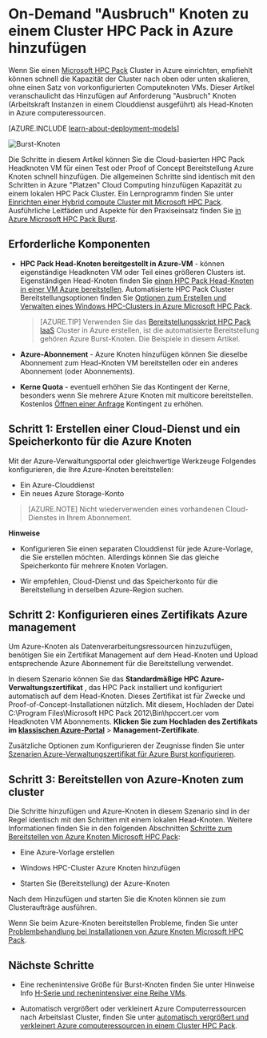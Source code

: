 <properties
 pageTitle="Burst-Knoten zu einem Cluster HPC Pack hinzufügen | Microsoft Azure"
 description="Erfahren Sie, wie einen Cluster HPC Pack Azure bei Bedarf erweitern Worker-Instanzen in einem Clouddienst ausgeführt"
 services="virtual-machines-windows"
 documentationCenter=""
 authors="dlepow"
 manager="timlt"
 editor=""
 tags="azure-service-management,hpc-pack"/>
<tags
ms.service="virtual-machines-windows"
 ms.devlang="na"
 ms.topic="article"
 ms.tgt_pltfrm="vm-multiple"
 ms.workload="big-compute"
 ms.date="10/14/2016"
 ms.author="danlep"/>

# <a name="add-on-demand-burst-nodes-to-an-hpc-pack-cluster-in-azure"></a>On-Demand "Ausbruch" Knoten zu einem Cluster HPC Pack in Azure hinzufügen



Wenn Sie einen [Microsoft HPC Pack](https://technet.microsoft.com/library/cc514029) Cluster in Azure einrichten, empfiehlt können schnell die Kapazität der Cluster nach oben oder unten skalieren, ohne einen Satz von vorkonfigurierten Computeknoten VMs. Dieser Artikel veranschaulicht das Hinzufügen auf Anforderung "Ausbruch" Knoten (Arbeitskraft Instanzen in einem Clouddienst ausgeführt) als Head-Knoten in Azure computeressourcen. 

[AZURE.INCLUDE [learn-about-deployment-models](../../includes/learn-about-deployment-models-classic-include.md)]

![Burst-Knoten][burst]

Die Schritte in diesem Artikel können Sie die Cloud-basierten HPC Pack Headknoten VM für einen Test oder Proof of Concept Bereitstellung Azure Knoten schnell hinzufügen. Die allgemeinen Schritte sind identisch mit den Schritten in Azure "Platzen" Cloud Computing hinzufügen Kapazität zu einem lokalen HPC Pack Cluster. Ein Lernprogramm finden Sie unter [Einrichten einer Hybrid compute Cluster mit Microsoft HPC Pack](../cloud-services/cloud-services-setup-hybrid-hpcpack-cluster.md). Ausführliche Leitfäden und Aspekte für den Praxiseinsatz finden Sie [in Azure Microsoft HPC Pack Burst](https://technet.microsoft.com/library/gg481749.aspx).


## <a name="prerequisites"></a>Erforderliche Komponenten

* **HPC Pack Head-Knoten bereitgestellt in Azure-VM** - können eigenständige Headknoten VM oder Teil eines größeren Clusters ist. Eigenständigen Head-Knoten finden Sie [einen HPC Pack Head-Knoten in einer VM Azure bereitstellen](virtual-machines-windows-hpcpack-cluster-headnode.md). Automatisierte HPC Pack Cluster Bereitstellungsoptionen finden Sie [Optionen zum Erstellen und Verwalten eines Windows HPC-Clusters in Azure Microsoft HPC Pack](virtual-machines-windows-hpcpack-cluster-options.md).

    >[AZURE.TIP] Verwenden Sie das [Bereitstellungsskript HPC Pack IaaS](virtual-machines-windows-classic-hpcpack-cluster-powershell-script.md) Cluster in Azure erstellen, ist die automatisierte Bereitstellung gehören Azure Burst-Knoten. Die Beispiele in diesem Artikel.

* **Azure-Abonnement** - Azure Knoten hinzufügen können Sie dieselbe Abonnement zum Head-Knoten VM bereitstellen oder ein anderes Abonnement (oder Abonnements).

* **Kerne Quota** - eventuell erhöhen Sie das Kontingent der Kerne, besonders wenn Sie mehrere Azure Knoten mit multicore bereitstellen. Kostenlos [Öffnen einer Anfrage](https://azure.microsoft.com/blog/2014/06/04/azure-limits-quotas-increase-requests/) Kontingent zu erhöhen.

## <a name="step-1-create-a-cloud-service-and-a-storage-account-for-the-azure-nodes"></a>Schritt 1: Erstellen einer Cloud-Dienst und ein Speicherkonto für die Azure Knoten

Mit der Azure-Verwaltungsportal oder gleichwertige Werkzeuge Folgendes konfigurieren, die Ihre Azure-Knoten bereitstellen:

* Ein Azure-Clouddienst
* Ein neues Azure Storage-Konto

>[AZURE.NOTE] Nicht wiederverwenden eines vorhandenen Cloud-Dienstes in Ihrem Abonnement. 

**Hinweise**

* Konfigurieren Sie einen separaten Clouddienst für jede Azure-Vorlage, die Sie erstellen möchten. Allerdings können Sie das gleiche Speicherkonto für mehrere Knoten Vorlagen.

* Wir empfehlen, Cloud-Dienst und das Speicherkonto für die Bereitstellung in derselben Azure-Region suchen.




## <a name="step-2-configure-an-azure-management-certificate"></a>Schritt 2: Konfigurieren eines Zertifikats Azure management

Um Azure-Knoten als Datenverarbeitungsressourcen hinzuzufügen, benötigen Sie ein Zertifikat Management auf dem Head-Knoten und Upload entsprechende Azure Abonnement für die Bereitstellung verwendet.

In diesem Szenario können Sie das **Standardmäßige HPC Azure-Verwaltungszertifikat** , das HPC Pack installiert und konfiguriert automatisch auf dem Head-Knoten. Dieses Zertifikat ist für Zwecke und Proof-of-Concept-Installationen nützlich. Mit diesem, Hochladen der Datei C:\Program Files\Microsoft HPC Pack 2012\Bin\hpccert.cer vom Headknoten VM Abonnements. **Klicken Sie zum Hochladen des Zertifikats im [klassischen Azure-Portal](https://manage.windowsazure.com)** > **Management-Zertifikate**.

Zusätzliche Optionen zum Konfigurieren der Zeugnisse finden Sie unter [Szenarien Azure-Verwaltungszertifikat für Azure Burst konfigurieren](http://technet.microsoft.com/library/gg481759.aspx).

## <a name="step-3-deploy-azure-nodes-to-the-cluster"></a>Schritt 3: Bereitstellen von Azure-Knoten zum cluster



Die Schritte hinzufügen und Azure-Knoten in diesem Szenario sind in der Regel identisch mit den Schritten mit einem lokalen Head-Knoten. Weitere Informationen finden Sie in den folgenden Abschnitten [Schritte zum Bereitstellen von Azure Knoten Microsoft HPC Pack](https://technet.microsoft.com/library/gg481758.aspx):

* Eine Azure-Vorlage erstellen

* Windows HPC-Cluster Azure Knoten hinzufügen

* Starten Sie (Bereitstellung) der Azure-Knoten

Nach dem Hinzufügen und starten Sie die Knoten können sie zum Clusteraufträge ausführen.

Wenn Sie beim Azure-Knoten bereitstellen Probleme, finden Sie unter [Problembehandlung bei Installationen von Azure Knoten Microsoft HPC Pack](http://technet.microsoft.com/library/jj159097.aspx).

## <a name="next-steps"></a>Nächste Schritte

* Eine rechenintensive Größe für Burst-Knoten finden Sie unter Hinweise Info [H-Serie und rechenintensiver eine Reihe VMs](virtual-machines-windows-a8-a9-a10-a11-specs.md).

* Automatisch vergrößert oder verkleinert Azure Computerressourcen nach Arbeitslast Cluster, finden Sie unter [automatisch vergrößert und verkleinert Azure computeressourcen in einem Cluster HPC Pack](virtual-machines-windows-classic-hpcpack-cluster-node-autogrowshrink.md).

<!--Image references-->
[burst]: ./media/virtual-machines-windows-classic-hpcpack-cluster-node-burst/burst.png
